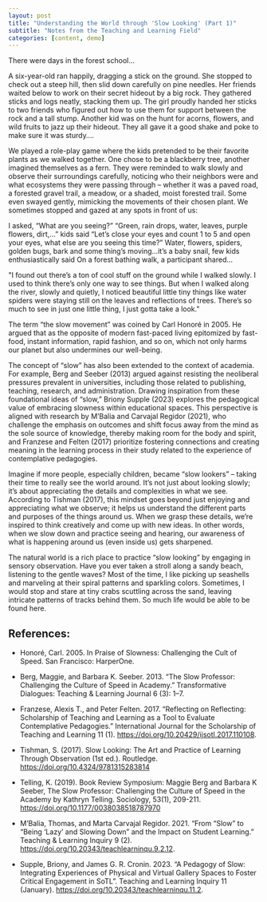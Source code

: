 ```yaml
---
layout: post
title: "Understanding the World through 'Slow Looking' (Part 1)"
subtitle: "Notes from the Teaching and Learning Field"
categories: [content, demo]
---
```


There were days in the forest school…

A six-year-old ran happily, dragging a stick on the ground. She stopped to check out a steep hill, then slid down carefully on pine needles. Her friends waited below to work on their secret hideout by a big rock. They gathered sticks and logs neatly, stacking them up. The girl proudly handed her sticks to two friends who figured out how to use them for support between the rock and a tall stump. Another kid was on the hunt for acorns, flowers, and wild fruits to jazz up their hideout. They all gave it a good shake and poke to make sure it was sturdy….

We played a role-play game where the kids pretended to be their favorite plants as we walked together. One chose to be a blackberry tree, another imagined themselves as a fern. They were reminded to walk slowly and observe their surroundings carefully, noticing who their neighbors were and what ecosystems they were passing through – whether it was a paved road, a forested gravel trail, a meadow, or a shaded, moist forested trail. Some even swayed gently, mimicking the movements of their chosen plant. We sometimes stopped and gazed at any spots in front of us:

I asked, “What are you seeing?” 
“Green, rain drops, water, leaves, purple flowers, dirt,…” kids said
“Let’s close your eyes and count 1 to 5 and open your eyes, what else are you seeing this time?” 
Water, flowers, spiders, golden bugs, bark and some thing’s moving…it’s a baby snail, few kids enthusiastically said
On a forest bathing walk, a participant shared…

"I found out there’s a ton of cool stuff on the ground while I walked slowly. I used to think there’s only one way to see things. But when I walked along the river, slowly and quietly, I noticed beautiful little tiny things like water spiders were staying still on the leaves and reflections of trees. There’s so much to see in just one little thing, I just gotta take a look."

The term “the slow movement” was coined by Carl Honoré in 2005. He argued that as the opposite of modern fast-paced living epitomized by fast-food, instant information, rapid fashion, and so on, which not only harms our planet but also undermines our well-being.

The concept of “slow” has also been extended to the context of academia. For example, Berg and Seeber (2013) argued against resisting the neoliberal pressures prevalent in universities, including those related to publishing, teaching, research, and administration. Drawing inspiration from these foundational ideas of “slow,” Briony Supple (2023) explores the pedagogical value of embracing slowness within educational spaces. This perspective is aligned with research by M’Balia and Carvajal Regidor (2021), who challenge the emphasis on outcomes and shift focus away from the mind as the sole source of knowledge, thereby making room for the body and spirit, and Franzese and Felten (2017) prioritize fostering connections and creating meaning in the learning process in their study related to the experience of contemplative pedagogies.

Imagine if more people, especially children, became “slow lookers” – taking their time to really see the world around. It’s not just about looking slowly; it’s about appreciating the details and complexities in what we see. According to Tishman (2017), this mindset goes beyond just enjoying and appreciating what we observe; it helps us understand the different parts and purposes of the things around us. When we grasp these details, we’re inspired to think creatively and come up with new ideas. In other words, when we slow down and practice seeing and hearing, our awareness of what is happening around us (even inside us) gets sharpened.

The natural world is a rich place to practice “slow looking” by engaging in sensory observation. Have you ever taken a stroll along a sandy beach, listening to the gentle waves? Most of the time, I like picking up seashells and marveling at their spiral patterns and sparkling colors. Sometimes, I would stop and stare at tiny crabs scuttling across the sand, leaving intricate patterns of tracks behind them. So much life would be able to be found here.




## References:
- Honoré, Carl. 2005. In Praise of Slowness: Challenging the Cult of Speed. San Francisco: HarperOne.

- Berg, Maggie, and Barbara K. Seeber. 2013. “The Slow Professor: Challenging the Culture of Speed in Academy.” Transformative Dialogues: Teaching & Learning Journal 6 (3): 1–7.

- Franzese, Alexis T., and Peter Felten. 2017. “Reflecting on Reflecting: Scholarship of Teaching and Learning as a Tool to Evaluate Contemplative Pedagogies.” International Journal for the Scholarship of Teaching and Learning 11 (1). https://doi.org/10.20429/ijsotl.2017.110108.

- Tishman, S. (2017). Slow Looking: The Art and Practice of Learning Through Observation (1st ed.). Routledge. https://doi.org/10.4324/9781315283814

- Telling, K. (2019). Book Review Symposium: Maggie Berg and Barbara K Seeber, The Slow Professor: Challenging the Culture of Speed in the Academy by Kathryn Telling. Sociology, 53(1), 209-211. https://doi.org/10.1177/0038038518787970

- M’Balia, Thomas, and Marta Carvajal Regidor. 2021. “From “Slow” to “Being ‘Lazy’ and Slowing Down” and the Impact on Student Learning.” Teaching & Learning Inquiry 9 (2). https://doi.org/10.20343/teachlearninqu.9.2.12.

- Supple, Briony, and James G. R. Cronin. 2023. “A Pedagogy of Slow: Integrating Experiences of Physical and Virtual Gallery Spaces to Foster Critical Engagement in SoTL”. Teaching and Learning Inquiry 11 (January). https://doi.org/10.20343/teachlearninqu.11.2.

